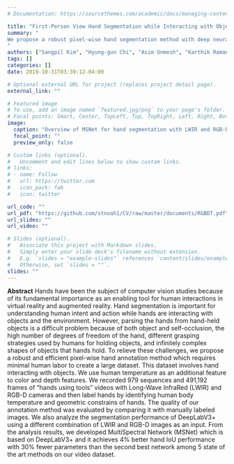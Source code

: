 ```yaml
---
# Documentation: https://sourcethemes.com/academic/docs/managing-content/

title: "First-Person View Hand Segmentation while Interacting with Objects with Multi-Spectral Sensors"
summary: "
We propose a robust pixel-wise hand segmentation method with deep neural networks by learning hand articulations from colors and depth features and auxiliary modality features.
"
authors: ["Sangpil Kim", "Hyung-gun Chi", "Asim Unmesh", "Karthik Ramani"]
tags: []
categories: []
date: 2019-10-31T03:39:12-04:00

# Optional external URL for project (replaces project detail page).
external_link: ""

# Featured image
# To use, add an image named `featured.jpg/png` to your page's folder.
# Focal points: Smart, Center, TopLeft, Top, TopRight, Left, Right, BottomLeft, Bottom, BottomRight.
image:
  caption: "Overview of MSNet for hand segmentation with LWIR and RGB-D data. The network encodes three modalities with three independent backbone networks. The network is based on the DeepLabV3+"
  focal_point: ""
  preview_only: false

# Custom links (optional).
#   Uncomment and edit lines below to show custom links.
# links:
# - name: Follow
#   url: https://twitter.com
#   icon_pack: fab
#   icon: twitter

url_code: ""
url_pdf: "https://github.com/stnoah1/CV/raw/master/documents/RGBDT.pdf"
url_slides: ""
url_video: ""

# Slides (optional).
#   Associate this project with Markdown slides.
#   Simply enter your slide deck's filename without extension.
#   E.g. `slides = "example-slides"` references `content/slides/example-slides.md`.
#   Otherwise, set `slides = ""`.
slides: ""
---
```

**Abstract**
Hands have been the subject of computer vision studies because of its fundamental importance as an enabling tool for human interactions in virtual reality and augmented reality. Hand segmentation is important for understanding human intent and action while hands are interacting with objects and the environment. However, parsing the hands from hand-held objects is a difficult problem because of both object and self-occlusion, the high number of degrees of freedom of the hand, different grasping strategies used by humans for holding objects, and infinitely complex shapes of objects that hands hold. To relieve these challenges, we propose a robust and efficient pixel-wise hand annotation method which requires minimal human labor to create a large dataset. This dataset involves hand interacting with objects. We use human temperature as an additional feature to color and depth features. We recorded 979 sequences and 491,192 frames of “hands using tools” videos with Long-Wave InfraRed (LWIR) and RGB-D cameras and then label hands by identifying human body temperature and geometric constrains of hands. The quality of our annotation method was evaluated by comparing it with manually labeled images. We also analyze the segmentation performance of DeepLabV3+ using a different combination of LWIR and RGB-D images as an input. From the analysis results, we developed MultiSpectral Network (MSNet) which is based on DeepLabV3+ and it achieves 4% better hand IoU performance with 30% fewer parameters than the second best network among 5 state of the art methods on our video dataset.